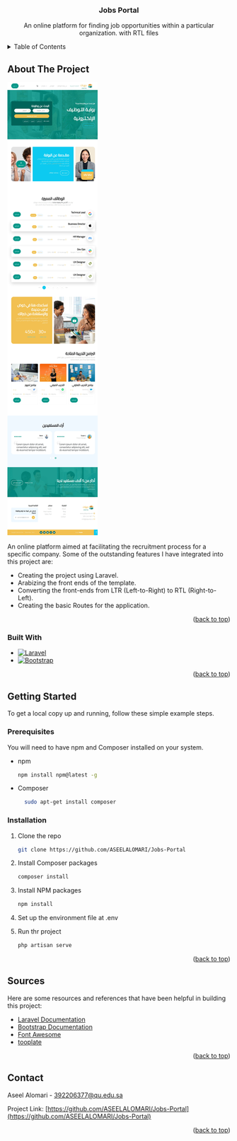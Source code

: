 <a name="readme-top"></a>


<br />
<div align="center">


  <h3 align="center">Jobs Portal</h3>

  <p align="center">
    An online platform for finding job opportunities within a particular organization. with RTL files
    <br />

  </p>
</div>

<details>
  <summary>Table of Contents</summary>
  <ol>
    <li>
      <a href="#about-the-project">About The Project</a>
      <ul>
        <li><a href="#built-with">Built With</a></li>
      </ul>
    </li>
    <li>
      <a href="#getting-started">Getting Started</a>
      <ul>
        <li><a href="#prerequisites">Prerequisites</a></li>
        <li><a href="#installation">Installation</a></li>
      </ul>
    </li>
    <li><a href="#sources">Sources</a></li>
    <li><a href="#contact">Contact</a></li>
  </ol>
</details>

## About The Project

![product-screenshot]

An online platform aimed at facilitating the recruitment process for a specific company. Some of the outstanding features I have integrated into this project are:

* Creating the project using Laravel.
* Arabizing the front ends of the template.
* Converting the front-ends from LTR (Left-to-Right) to RTL (Right-to-Left).
* Creating the basic Routes for the application.

<p align="right">(<a href="#readme-top">back to top</a>)</p>

### Built With

* [![Laravel][Laravel.com]][Laravel-url]
* [![Bootstrap][Bootstrap.com]][Bootstrap-url]

<p align="right">(<a href="#readme-top">back to top</a>)</p>

## Getting Started

To get a local copy up and running, follow these simple example steps.

### Prerequisites

You will need to have npm and Composer installed on your system.

* npm
  ```sh
  npm install npm@latest -g
  ```

* Composer
  ```sh
    sudo apt-get install composer
  ```

### Installation
1. Clone the repo
    ```sh
    git clone https://github.com/ASEELALOMARI/Jobs-Portal
    ```
2. Install Composer packages
    ```sh
    composer install
    ```

3. Install NPM packages
    ```sh
    npm install
    ```
4. Set up the environment file at .env

5. Run thr project
    ```sh
    php artisan serve
    ```
    
<p align="right">(<a href="#readme-top">back to top</a>)</p>


## Sources

Here are some resources and references that have been helpful in building this project:

- [Laravel Documentation](https://laravel.com/docs)
- [Bootstrap Documentation](https://getbootstrap.com/docs/5.0/getting-started/introduction/)
- [Font Awesome](https://fontawesome.com)
- [tooplate](https://www.tooplate.com/view/2134-gotto-job)

<p align="right">(<a href="#readme-top">back to top</a>)</p>

## Contact

Aseel Alomari - 392206377@qu.edu.sa

Project Link: [https://github.com/ASEELALOMARI/Jobs-Portal](https://github.com/ASEELALOMARI/Jobs-Portal)

<p align="right">(<a href="#readme-top">back to top</a>)</p>


<!-- MARKDOWN LINKS & IMAGES -->
[product-screenshot]: Screenshot.jpeg
[Laravel.com]: https://img.shields.io/badge/Laravel-FF2D20?style=for-the-badge&logo=laravel&logoColor=white
[Laravel-url]: https://laravel.com
[Bootstrap.com]: https://img.shields.io/badge/Bootstrap-563D7C?style=for-the-badge&logo=bootstrap&logoColor=white
[Bootstrap-url]: https://getbootstrap.com